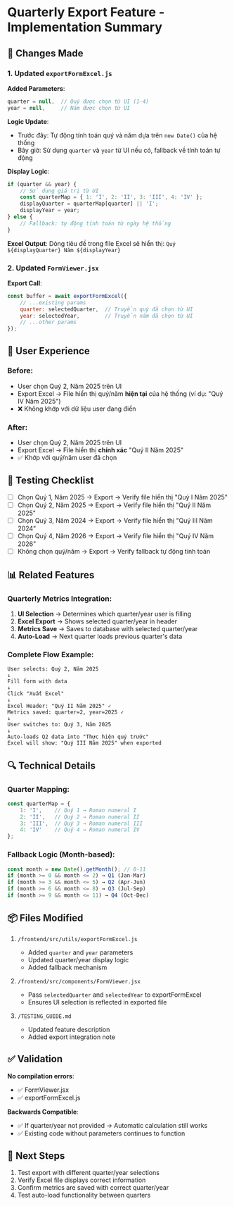 # Quarterly Export Feature - Implementation Summary

## 📝 Changes Made

### 1. Updated `exportFormExcel.js`

**Added Parameters**:
```javascript
quarter = null,  // Quý được chọn từ UI (1-4)
year = null,     // Năm được chọn từ UI
```

**Logic Update**:
- Trước đây: Tự động tính toán quý và năm dựa trên `new Date()` của hệ thống
- Bây giờ: Sử dụng `quarter` và `year` từ UI nếu có, fallback về tính toán tự động

**Display Logic**:
```javascript
if (quarter && year) {
    // Sử dụng giá trị từ UI
    const quarterMap = { 1: 'I', 2: 'II', 3: 'III', 4: 'IV' };
    displayQuarter = quarterMap[quarter] || 'I';
    displayYear = year;
} else {
    // Fallback: tự động tính toán từ ngày hệ thống
}
```

**Excel Output**:
Dòng tiêu đề trong file Excel sẽ hiển thị: `Quý ${displayQuarter} Năm ${displayYear}`

### 2. Updated `FormViewer.jsx`

**Export Call**:
```javascript
const buffer = await exportFormExcel({
    // ...existing params
    quarter: selectedQuarter,  // Truyền quý đã chọn từ UI
    year: selectedYear,        // Truyền năm đã chọn từ UI
    // ...other params
});
```

## 🎯 User Experience

### Before:
- User chọn Quý 2, Năm 2025 trên UI
- Export Excel → File hiển thị quý/năm **hiện tại** của hệ thống (ví dụ: "Quý IV Năm 2025")
- ❌ Không khớp với dữ liệu user đang điền

### After:
- User chọn Quý 2, Năm 2025 trên UI
- Export Excel → File hiển thị **chính xác** "Quý II Năm 2025"
- ✅ Khớp với quý/năm user đã chọn

## 🧪 Testing Checklist

- [ ] Chọn Quý 1, Năm 2025 → Export → Verify file hiển thị "Quý I Năm 2025"
- [ ] Chọn Quý 2, Năm 2025 → Export → Verify file hiển thị "Quý II Năm 2025"
- [ ] Chọn Quý 3, Năm 2024 → Export → Verify file hiển thị "Quý III Năm 2024"
- [ ] Chọn Quý 4, Năm 2026 → Export → Verify file hiển thị "Quý IV Năm 2026"
- [ ] Không chọn quý/năm → Export → Verify fallback tự động tính toán

## 📊 Related Features

### Quarterly Metrics Integration:
1. **UI Selection** → Determines which quarter/year user is filling
2. **Excel Export** → Shows selected quarter/year in header
3. **Metrics Save** → Saves to database with selected quarter/year
4. **Auto-Load** → Next quarter loads previous quarter's data

### Complete Flow Example:
```
User selects: Quý 2, Năm 2025
↓
Fill form with data
↓
Click "Xuất Excel"
↓
Excel Header: "Quý II Năm 2025" ✓
Metrics saved: quarter=2, year=2025 ✓
↓
User switches to: Quý 3, Năm 2025
↓
Auto-loads Q2 data into "Thực hiện quý trước"
Excel will show: "Quý III Năm 2025" when exported
```

## 🔍 Technical Details

### Quarter Mapping:
```javascript
const quarterMap = {
    1: 'I',    // Quý 1 → Roman numeral I
    2: 'II',   // Quý 2 → Roman numeral II
    3: 'III',  // Quý 3 → Roman numeral III
    4: 'IV'    // Quý 4 → Roman numeral IV
};
```

### Fallback Logic (Month-based):
```javascript
const month = new Date().getMonth(); // 0-11
if (month >= 0 && month <= 2) → Q1 (Jan-Mar)
if (month >= 3 && month <= 5) → Q2 (Apr-Jun)
if (month >= 6 && month <= 8) → Q3 (Jul-Sep)
if (month >= 9 && month <= 11) → Q4 (Oct-Dec)
```

## 📦 Files Modified

1. `/frontend/src/utils/exportFormExcel.js`
   - Added `quarter` and `year` parameters
   - Updated quarter/year display logic
   - Added fallback mechanism

2. `/frontend/src/components/FormViewer.jsx`
   - Pass `selectedQuarter` and `selectedYear` to exportFormExcel
   - Ensures UI selection is reflected in exported file

3. `/TESTING_GUIDE.md`
   - Updated feature description
   - Added export integration note

## ✅ Validation

**No compilation errors**:
- ✅ FormViewer.jsx
- ✅ exportFormExcel.js

**Backwards Compatible**:
- ✅ If quarter/year not provided → Automatic calculation still works
- ✅ Existing code without parameters continues to function

## 🚀 Next Steps

1. Test export with different quarter/year selections
2. Verify Excel file displays correct information
3. Confirm metrics are saved with correct quarter/year
4. Test auto-load functionality between quarters
